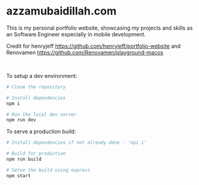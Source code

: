 # azzamubaidillah.com

This is my personal portfolio website, showcasing my projects and skills as an Software Engineer especially in mobile development.

Credit for henryjeff https://github.com/henryjeff/portfolio-website and Renovamen https://github.com/Renovamen/playground-macos

<br>

To setup a dev environment:

```bash
# Clone the repository

# Install dependencies 
npm i

# Run the local dev server
npm run dev
```

To serve a production build:

```bash
# Install dependencies if not already done - 'npi i'

# Build for production
npm run build

# Serve the build using express
npm start
```
